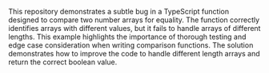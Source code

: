 This repository demonstrates a subtle bug in a TypeScript function designed to compare two number arrays for equality. The function correctly identifies arrays with different values, but it fails to handle arrays of different lengths.  This example highlights the importance of thorough testing and edge case consideration when writing comparison functions. The solution demonstrates how to improve the code to handle different length arrays and return the correct boolean value.